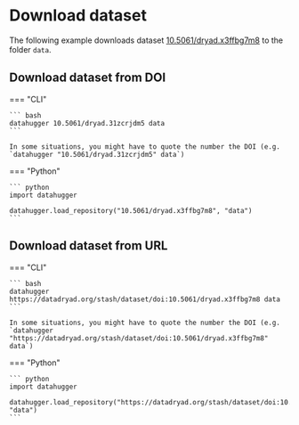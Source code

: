 # Download dataset

The following example downloads dataset
[10.5061/dryad.x3ffbg7m8](https://doi.org/10.5061/dryad.x3ffbg7m8) to the
folder `data`.

##  Download dataset from DOI

=== "CLI"

    ``` bash
    datahugger 10.5061/dryad.31zcrjdm5 data
    ```

    In some situations, you might have to quote the number the DOI (e.g. `datahugger "10.5061/dryad.31zcrjdm5" data`)

=== "Python"

    ``` python
    import datahugger

    datahugger.load_repository("10.5061/dryad.x3ffbg7m8", "data")
    ```

##  Download dataset from URL

=== "CLI"

    ``` bash
    datahugger https://datadryad.org/stash/dataset/doi:10.5061/dryad.x3ffbg7m8 data
    ```

    In some situations, you might have to quote the number the DOI (e.g. `datahugger "https://datadryad.org/stash/dataset/doi:10.5061/dryad.x3ffbg7m8" data`)

=== "Python"

    ``` python
    import datahugger

    datahugger.load_repository("https://datadryad.org/stash/dataset/doi:10.5061/dryad.x3ffbg7m8", "data")
    ```
